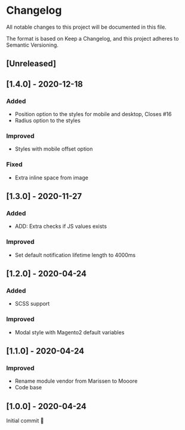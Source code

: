 # Changelog
All notable changes to this project will be documented in this file.

The format is based on Keep a Changelog, and this project adheres to Semantic Versioning.

## [Unreleased]

## [1.4.0] - 2020-12-18
### Added
* Position option to the styles for mobile and desktop, Closes #16
* Radius option to the styles

### Improved
* Styles with mobile offset option

### Fixed
* Extra inline space from image

## [1.3.0] - 2020-11-27
### Added
* ADD: Extra checks if JS values exists

### Improved
* Set default notification lifetime length to 4000ms

## [1.2.0] - 2020-04-24
### Added
* SCSS support

### Improved
* Modal style with Magento2 default variables

## [1.1.0] - 2020-04-24
### Improved
* Rename module vendor from Marissen to Mooore
* Code base

## [1.0.0] - 2020-04-24
Initial commit 🎉
